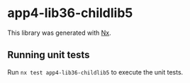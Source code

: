 # app4-lib36-childlib5

This library was generated with [Nx](https://nx.dev).

## Running unit tests

Run `nx test app4-lib36-childlib5` to execute the unit tests.
